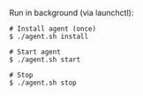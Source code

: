 Run in background (via launchctl):

```
# Install agent (once)
$ ./agent.sh install

# Start agent
$ ./agent.sh start

# Stop
$ ./agent.sh stop
```
